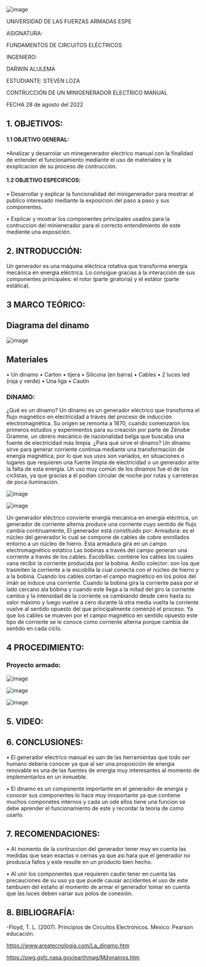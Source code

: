 ![image](https://user-images.githubusercontent.com/105320981/169589146-23574580-d5de-43cb-825d-f510a2e4c035.png)

UNIVERSIDAD DE LAS FUERZAS ARMADAS
ESPE

ASIGNATURA:

FUNDAMENTOS DE CIRCUITOS ELÉCTRICOS

INGENIERO:

 DARWIN ALULEMA

ESTUDIANTE: STEVEN LOZA

CONTRUCCIÓN DE UN MINIGENERADOR ELECTRICO MANUAL 

FECHA
28 de agosto del 2022

## 1. OBJETIVOS:

#### 1.1 OBJETIVO GENERAL:
•Analizar y desarrolar un minegenerador electrico manual con la finalidad de entender el funcionamiento mediante el uso de materiales y la exxplicacion de su proceso de contrucción.
#### 1.2 OBJETIVO ESPECIFICOS:

•	Desarrollar y explicar la funcionalidad del minigenerador para mostrar al publico interesado mediante la exposicion del paso a paso y sus componentes.

•	Explicar y mostrar los componentes principales usados para la contruccion del minienerador para el correcto entendimiento de este mediente una exposición.

## 2. INTRODUCCIÓN:

Un generador es una máquina eléctrica rotativa que transforma energía mecánica en energía eléctrica. Lo consigue gracias a la interacción de sus componentes principales: el rotor (parte giratoria) y el estátor (parte estática).

## 3 MARCO TEÓRICO:

## Diagrama del dinamo 

![image](https://user-images.githubusercontent.com/105320981/187357501-249c51b1-b0ae-4683-9bbf-a85ddd49e74b.png)

 ## Materiales
 
 • Un dinamo 
 • Carton 
 • tijera
 • Silicona (en barra)
 • Cables
 • 2 luces led (roja y verde)
 • Una liga 
 • Cautin 
 
 ### DINAMO:
 
¿Qué es un dinamo?
Un dínamo es un generador eléctrico que transforma el flujo magnético en electricidad a través del proceso de inducción electromagnética.
Su origen se remonta a 1870, cuando comenzaron los primeros estudios y experimentos para su creación por parte de Zénobe Gramme, un obrero mecánico de nacionalidad belga que buscaba una fuente de electricidad más limpia.
¿Para qué sirve el dinamo?
Un dínamo sirve para generar corriente continua mediante una transformación de energía magnética, por lo que sus usos son variados, en situaciones o lugares que requieren una fuente limpia de electricidad o un generador ante la falta de esta energía. Un uso muy común de los dinamos fue el de los ciclistas, ya que gracias a él podían circular de noche por rutas y carreteras de poca iluminación. 
 
 ![image](https://user-images.githubusercontent.com/105320981/187356275-7c31ef27-b33a-4b6d-ae9b-161e60981f88.png)

 ![image](https://user-images.githubusercontent.com/105320981/187356287-a90fb329-2009-4e92-b469-30aecf66ee71.png)

Un generador eléctrico convierte energía mecánica en energía eléctrica, un generador de corriente alterna produce una corriente cuyo sentido de flujo cambia continuamente, 
 El generador está constituido por:
Armadura: es el núcleo del generador lo cual se compone de cables de cobre enrollados entorno a un núcleo de hierro.
Esta armadura gira en un campo electromagnético estático 
Las bobinas a través del campo generan una corriente a través de los cables.
Escobillas: contiene los cables los cuales vana recibir la corriente producida por la bobina.
Anillo colector:  son los que trasmiten la corriente a la escobilla la cual conecta con el núcleo de hierro y a la bobina.
Cuando los cables cortan el campo magnético en los polos del imán se induce una corriente.
Cuando la bobina gira la corriente pasa por el lado cercano ala bobina y cuando este llega a la mitad del giro la corriente cambia y la intensidad de la corriente va cambiando desde cero hasta su valor máximo y luego vuelve a cero durante la otra media vuelta la corriente vuelve al sentido opuesto del que principalmente comenzó el proceso. Ya que los cables se mueven por el campo magnético en sentido opuesto este tipo de corriente se le conoce como corriente alterna porque cambia de sentido en cada ciclo.


## 4 PROCEDIMIENTO:

### Proyecto armado:

![image](https://user-images.githubusercontent.com/105320981/187362351-201daa36-1718-44da-b843-28bde137ee4a.png)

![image](https://user-images.githubusercontent.com/105320981/187362477-819aa04d-8963-4613-95ca-05a07a7bead3.png)

![image](https://user-images.githubusercontent.com/105320981/187362558-9720d516-ebfe-49c0-b2c6-b047b2cb4aa6.png)


## 5. VIDEO:


## 6. CONCLUSIONES:

•	El generador electrico manual es uan de las herramientas que todo ser humano deberia conocer ya que al ser una proposición de energia renovable es una de las fuentes de energia muy interesantes al momento de implementarlos en un inmueble.

•	El dinamo es un componente importante en el generador de energia y conocer sus componentes lo hace muy imoportante ya que contiene muchos componetes internos y cada un ode ellos tiene una funcion se debe aprender el funcionamiento de este y recordar la teoria de como usarlo.

## 7. RECOMENDACIONES:

• Al momento de la contruccion del generador tener muy en cuenta las medidas que sean exactas o cernas ya que asi hara que el generador no produsca fallos y este resulte en un producto bien hecho.

• Al unir los componentes que requieren cautin tener en cuenta las precauciones de su uso ya que puede causar accidentes el uso de este tambuien del estaño al momento de armar el generador tomar en cuenta que las luces deben variar sus polos de conexión.

## 8. BIBLIOGRAFÍA:

-Floyd, T. L. (2007). Principios de Circuitos Electronicos. Mexico: Pearson educación.

https://www.areatecnologia.com/La_dinamo.htm

https://pwg.gsfc.nasa.gov/earthmag/Mdynamos.htm

